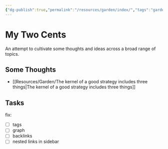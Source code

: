 ```yaml
---
{"dg-publish":true,"permalink":"/resources/garden/index/","tags":"gardenEntry"}
---
```



# My Two Cents

An attempt to cultivate some thoughts and ideas across a broad range of topics.

## Some Thoughts

- [[Resources/Garden/The kernel of a good strategy includes three things\|The kernel of a good strategy includes three things]]

## Tasks

fix:
- [ ] tags
- [ ] graph
- [ ] backlinks
- [ ] nested links in sidebar